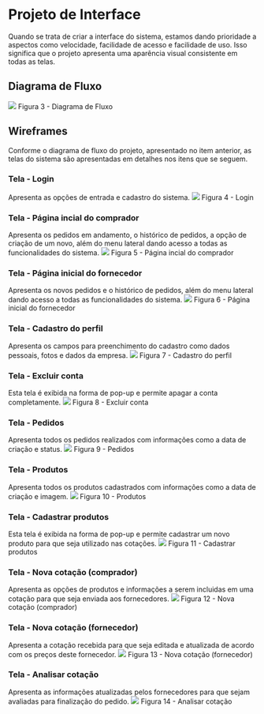 
# Projeto de Interface

Quando se trata de criar a interface do sistema, estamos dando prioridade a aspectos como velocidade, facilidade de acesso e facilidade de uso. Isso significa que o projeto apresenta uma aparência visual consistente em todas as telas.

## Diagrama de Fluxo

<img src="https://github.com/ICEI-PUC-Minas-PMV-ADS/pmv-ads-2023-2-e2-proj-int-t2-grupo-2-hortidot/blob/a7375d0241093b7c66853c4c1f86105f6a85fcaf/docs/img/Diagrama%20de%20Fluxo%20Final.jpg" />
Figura 3 - Diagrama de Fluxo

## Wireframes

Conforme o diagrama de fluxo do projeto, apresentado no item anterior, as telas do sistema são apresentadas em detalhes nos itens que se seguem.

### Tela - Login

Apresenta as opções de entrada e cadastro do sistema.
<img src="https://github.com/ICEI-PUC-Minas-PMV-ADS/pmv-ads-2023-2-e2-proj-int-t2-grupo-2-hortidot/blob/107df6b8ee825cc9da3e8255f55c0a465ccfe2a2/docs/img/Login.jpg" />
Figura 4 - Login

### Tela - Página incial do comprador

Apresenta os pedidos em andamento, o histórico de pedidos, a opção de criação de um novo, além do menu lateral dando acesso a todas as funcionalidades do sistema.
<img src="https://github.com/ICEI-PUC-Minas-PMV-ADS/pmv-ads-2023-2-e2-proj-int-t2-grupo-2-hortidot/blob/107df6b8ee825cc9da3e8255f55c0a465ccfe2a2/docs/img/P%C3%A1gina%20inicial%20(comprador).jpg" />
Figura 5 - Página incial do comprador

### Tela - Página inicial do fornecedor

Apresenta os novos pedidos e o histórico de pedidos, além do menu lateral dando acesso a todas as funcionalidades do sistema.
<img src="https://github.com/ICEI-PUC-Minas-PMV-ADS/pmv-ads-2023-2-e2-proj-int-t2-grupo-2-hortidot/blob/107df6b8ee825cc9da3e8255f55c0a465ccfe2a2/docs/img/P%C3%A1gina%20inicial%20(fornecedor).jpg" />
Figura 6 - Página inicial do fornecedor

### Tela - Cadastro do perfil

Apresenta os campos para preenchimento do cadastro como dados pessoais, fotos e dados da empresa. 
<img src="https://github.com/ICEI-PUC-Minas-PMV-ADS/pmv-ads-2023-2-e2-proj-int-t2-grupo-2-hortidot/blob/107df6b8ee825cc9da3e8255f55c0a465ccfe2a2/docs/img/Cadastro%20do%20perfil.jpg" />
Figura 7 - Cadastro do perfil

### Tela - Excluir conta
Esta tela é exibida na forma de pop-up e permite apagar a conta completamente.
<img src="https://github.com/ICEI-PUC-Minas-PMV-ADS/pmv-ads-2023-2-e2-proj-int-t2-grupo-2-hortidot/blob/107df6b8ee825cc9da3e8255f55c0a465ccfe2a2/docs/img/Excluir%20conta.jpg" />
Figura 8 - Excluir conta

### Tela - Pedidos

Apresenta todos os pedidos realizados com informações como a data de criação e status.
<img src="https://github.com/ICEI-PUC-Minas-PMV-ADS/pmv-ads-2023-2-e2-proj-int-t2-grupo-2-hortidot/blob/107df6b8ee825cc9da3e8255f55c0a465ccfe2a2/docs/img/Pedidos.jpg" />
Figura 9 - Pedidos

### Tela - Produtos

Apresenta todos os produtos cadastrados com informações como a data de criação e imagem.
<img src="https://github.com/ICEI-PUC-Minas-PMV-ADS/pmv-ads-2023-2-e2-proj-int-t2-grupo-2-hortidot/blob/107df6b8ee825cc9da3e8255f55c0a465ccfe2a2/docs/img/Produtos.jpg" />
Figura 10 - Produtos

### Tela - Cadastrar produtos

Esta tela é exibida na forma de pop-up e permite cadastrar um novo produto para que seja utilizado nas cotações.
<img src="https://github.com/ICEI-PUC-Minas-PMV-ADS/pmv-ads-2023-2-e2-proj-int-t2-grupo-2-hortidot/blob/107df6b8ee825cc9da3e8255f55c0a465ccfe2a2/docs/img/Cadastrar%20produto.jpg" />
Figura 11 - Cadastrar produtos

### Tela - Nova cotação (comprador)

Apresenta as opções de produtos e informações a serem incluidas em uma cotação para que seja enviada aos fornecedores.
<img src="https://github.com/ICEI-PUC-Minas-PMV-ADS/pmv-ads-2023-2-e2-proj-int-t2-grupo-2-hortidot/blob/107df6b8ee825cc9da3e8255f55c0a465ccfe2a2/docs/img/Nova%20cota%C3%A7%C3%A3o%20(comprador).jpg" />
Figura 12 -  Nova cotação (comprador)

### Tela - Nova cotação (fornecedor)

Apresenta a cotação recebida para que seja editada e atualizada de acordo com os preços deste fornecedor.
<img src="https://github.com/ICEI-PUC-Minas-PMV-ADS/pmv-ads-2023-2-e2-proj-int-t2-grupo-2-hortidot/blob/107df6b8ee825cc9da3e8255f55c0a465ccfe2a2/docs/img/Nova%20cota%C3%A7%C3%A3o%20(fornecedor).jpg" />
Figura 13 -  Nova cotação (fornecedor)

### Tela - Analisar cotação

Apresenta as informações atualizadas pelos fornecedores para que sejam avaliadas para finalização do pedido.
<img src="https://github.com/ICEI-PUC-Minas-PMV-ADS/pmv-ads-2023-2-e2-proj-int-t2-grupo-2-hortidot/blob/107df6b8ee825cc9da3e8255f55c0a465ccfe2a2/docs/img/Analisar%20cota%C3%A7%C3%A3o%20(comprador).jpg" />
Figura 14 -  Analisar cotação
